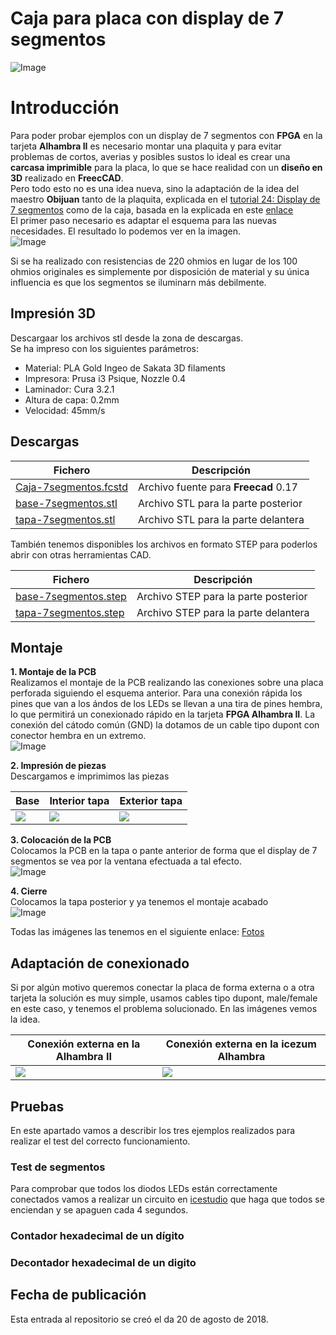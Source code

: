 # **Caja para placa con display de 7 segmentos** 

![Image][1] 

 [1]: https://github.com/fgcoca/FPGA_Alhambra_II/blob/master/3D/Caja-7segmentos/images/thumbnail/Caja-en-pruebas-mini.png

# **Introducción**  
Para poder probar ejemplos con un display de 7 segmentos con **FPGA** en la tarjeta **Alhambra II** es necesario montar una plaquita y para evitar problemas de cortos, averias y posibles sustos lo ideal es crear una **carcasa imprimible** para la placa, lo que se hace realidad con un **diseño en 3D** realizado en **FreecCAD**.  
Pero todo esto no es una idea nueva, sino la adaptación de la idea del maestro **Obijuan** tanto de la plaquita, explicada en el [tutorial 24: Display de 7 segmentos](https://github.com/Obijuan/digital-electronics-with-open-FPGAs-tutorial/wiki/V%C3%ADdeo-24:-Display-de-7-segmentos "tutorial 24: Display de 7 segmentos") como de la caja, basada en la explicada en este [enlace](https://github.com/Obijuan/3D-parts/wiki/Carcasa-para-placa-con-display-7-segmentos)  
El primer paso necesario es adaptar el esquema para las nuevas necesidades. El resultado lo podemos ver en la imagen.  
 ![Image][2]
 
 [2]: https://github.com/fgcoca/FPGA_Alhambra_II/blob/master/3D/Caja-7segmentos/images/scheme.png  
 
Si se ha realizado con resistencias de 220 ohmios en lugar de los 100 ohmios originales es simplemente por disposición de material y su única influencia es que los segmentos se iluminarn más debilmente.  

## **Impresión 3D**
Descargaar los archivos stl desde la zona de descargas.  
Se ha impreso con los siguientes parámetros:  
* Material: PLA Gold Ingeo de Sakata 3D filaments
* Impresora: Prusa i3 Psique, Nozzle 0.4
* Laminador: Cura 3.2.1
* Altura de capa: 0.2mm
* Velocidad: 45mm/s

## **Descargas**
| Fichero | Descripción|
| ---------- | ---------- |
| [Caja-7segmentos.fcstd](https://github.com/fgcoca/FPGA_Alhambra_II/blob/master/3D/Caja-7segmentos/Design/Caja-7segmentos.fcstd)   | Archivo fuente para **Freecad** 0.17   |
| [base-7segmentos.stl](https://github.com/fgcoca/FPGA_Alhambra_II/blob/master/3D/Caja-7segmentos/stl/base-7segmentos.stl)   | Archivo STL para la parte posterior   |
| [tapa-7segmentos.stl](https://github.com/fgcoca/FPGA_Alhambra_II/blob/master/3D/Caja-7segmentos/stl/tapa-7segmentos.stl)   | Archivo STL para la parte delantera   |

También tenemos disponibles los archivos en formato STEP para poderlos abrir con otras herramientas CAD. 

| Fichero | Descripción|
| ---------- | ---------- |
| [base-7segmentos.step](https://github.com/fgcoca/FPGA_Alhambra_II/blob/master/3D/Caja-7segmentos/step/base-7segmentos.step)   |Archivo STEP para la parte posterior  |
| [tapa-7segmentos.step](https://github.com/fgcoca/FPGA_Alhambra_II/blob/master/3D/Caja-7segmentos/step/tapa-7segmentos.step)   |Archivo STEP para la parte delantera  |  

## **Montaje**
**1. Montaje de la PCB**   
Realizamos el montaje de la PCB realizando las conexiones sobre una placa perforada siguiendo el esquema anterior. Para una conexión rápida los pines que van a los ándos de los LEDs se llevan a una tira de pines hembra, lo que permitirá un conexionado rápido en la tarjeta **FPGA Alhambra II**. La conexión del cátodo común (GND) la dotamos de un cable tipo dupont con conector hembra en un extremo.  
 ![Image][3]
 
 [3]: https://github.com/fgcoca/FPGA_Alhambra_II/blob/master/3D/Caja-7segmentos/images/thumbnail/Montaje-7seg-mini.png
 
**2. Impresión de piezas**   
Descargamos e imprimimos las piezas  

| Base | Interior tapa | Exterior tapa |
|-- | -- | -- |
| ![](https://github.com/fgcoca/FPGA_Alhambra_II/blob/master/3D/Caja-7segmentos/images/thumbnail/Base-caja-mini.png)  | ![](https://github.com/fgcoca/FPGA_Alhambra_II/blob/master/3D/Caja-7segmentos/images/thumbnail/Tapa-caja-interior-mini.png) | ![](https://github.com/fgcoca/FPGA_Alhambra_II/blob/master/3D/Caja-7segmentos/images/thumbnail/Tapa-caja-exterior-mini.png)  |

**3. Colocación de la PCB**  
Colocamos la PCB en la tapa o pante anterior de forma que el display de 7 segmentos se vea por la ventana efectuada a tal efecto.  
![Image][4]
 
[4]: https://github.com/fgcoca/FPGA_Alhambra_II/blob/master/3D/Caja-7segmentos/images/thumbnail/Montaje-caja-1-mini.png  
 
 **4. Cierre**  
 Colocamos la tapa posterior y ya tenemos el montaje acabado  
![Image][5]
 
[5]:  https://github.com/fgcoca/FPGA_Alhambra_II/blob/master/3D/Caja-7segmentos/images/thumbnail/Montaje-caja-2-mini.png

Todas las imágenes las tenemos en el siguiente enlace:  [Fotos](https://github.com/fgcoca/FPGA_Alhambra_II/tree/master/3D/Caja-7segmentos/images)  

## **Adaptación de conexionado**
Si por algún motivo queremos conectar la placa de forma externa o a otra tarjeta la solución es muy simple, usamos cables tipo dupont, male/female en este caso, y tenemos el problema solucionado. En las imágenes vemos la idea.


| Conexión externa en la Alhambra II | Conexión externa en la icezum Alhambra | 
|-- | -- | 
| ![](https://github.com/fgcoca/FPGA_Alhambra_II/blob/master/3D/Caja-7segmentos/images/thumbnail/dupont-alhambraII-mini.png)  | ![](https://github.com/fgcoca/FPGA_Alhambra_II/blob/master/3D/Caja-7segmentos/images/thumbnail/dupont-icezum-mini.png) | 

## **Pruebas**
En este apartado vamos a describir los tres ejemplos realizados para realizar el test del correcto funcionamiento.

### **Test de segmentos**
Para comprobar que todos los diodos LEDs están correctamente conectados vamos a realizar un circuito en [icestudio](https://github.com/FPGAwars/icestudio/) que haga que todos se enciendan y se apaguen cada 4 segundos.  


### **Contador hexadecimal de un dígito**

### **Decontador hexadecimal de un digito**

## **Fecha de publicación**
Esta entrada al repositorio se creó el da 20 de agosto de 2018.
